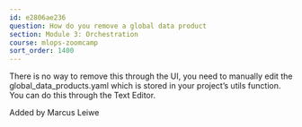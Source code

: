```yaml
---
id: e2806ae236
question: How do you remove a global data product
section: Module 3: Orchestration
course: mlops-zoomcamp
sort_order: 1400
---
```


There is no way to remove this through the UI, you need to manually edit the global_data_products.yaml  which is stored in your project’s utils function. You can do this through the Text Editor.

Added by Marcus Leiwe


